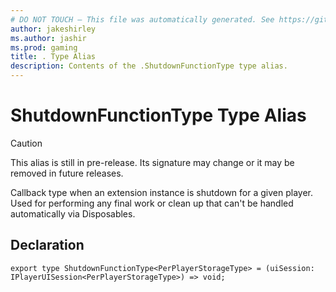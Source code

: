 ```yaml
---
# DO NOT TOUCH — This file was automatically generated. See https://github.com/mojang/minecraftapidocsgenerator to modify descriptions, examples, etc.
author: jakeshirley
ms.author: jashir
ms.prod: gaming
title: . Type Alias
description: Contents of the .ShutdownFunctionType type alias.
---
```

# ShutdownFunctionType Type Alias

> [!CAUTION]
> This alias is still in pre-release.  Its signature may change or it may be removed in future releases.

Callback type when an extension instance is shutdown for a given player. Used for performing any final work or clean up that can't be handled automatically via Disposables.

## Declaration
`export type ShutdownFunctionType<PerPlayerStorageType> = (uiSession: IPlayerUISession<PerPlayerStorageType>) => void;`
